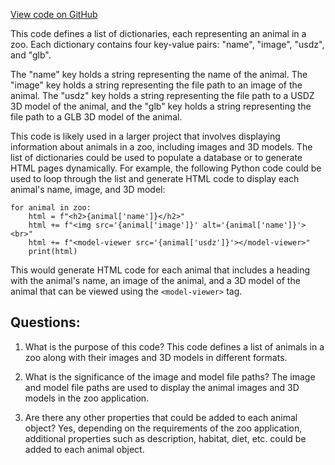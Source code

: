 [View code on GitHub](zoo-labs/zoo/blob/master/core/src/data/market.json)

This code defines a list of dictionaries, each representing an animal in a zoo. Each dictionary contains four key-value pairs: "name", "image", "usdz", and "glb". 

The "name" key holds a string representing the name of the animal. The "image" key holds a string representing the file path to an image of the animal. The "usdz" key holds a string representing the file path to a USDZ 3D model of the animal, and the "glb" key holds a string representing the file path to a GLB 3D model of the animal.

This code is likely used in a larger project that involves displaying information about animals in a zoo, including images and 3D models. The list of dictionaries could be used to populate a database or to generate HTML pages dynamically. For example, the following Python code could be used to loop through the list and generate HTML code to display each animal's name, image, and 3D model:

```
for animal in zoo:
    html = f"<h2>{animal['name']}</h2>"
    html += f"<img src='{animal['image']}' alt='{animal['name']}'><br>"
    html += f"<model-viewer src='{animal['usdz']}'></model-viewer>"
    print(html)
```

This would generate HTML code for each animal that includes a heading with the animal's name, an image of the animal, and a 3D model of the animal that can be viewed using the `<model-viewer>` tag.
## Questions: 
 1. What is the purpose of this code?
   This code defines a list of animals in a zoo along with their images and 3D models in different formats.

2. What is the significance of the image and model file paths?
   The image and model file paths are used to display the animal images and 3D models in the zoo application.

3. Are there any other properties that could be added to each animal object?
   Yes, depending on the requirements of the zoo application, additional properties such as description, habitat, diet, etc. could be added to each animal object.